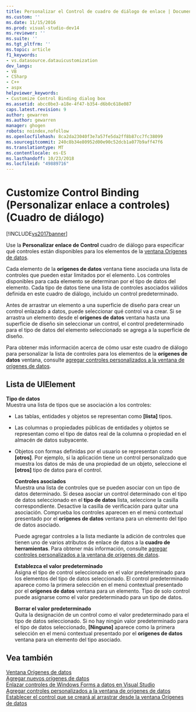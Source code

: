```yaml
---
title: Personalizar el Control de cuadro de diálogo de enlace | Documentos de Microsoft
ms.custom: ''
ms.date: 11/15/2016
ms.prod: visual-studio-dev14
ms.reviewer: ''
ms.suite: ''
ms.tgt_pltfrm: ''
ms.topic: article
f1_keywords:
- vs.datasource.datauicustomization
dev_langs:
- VB
- CSharp
- C++
- aspx
helpviewer_keywords:
- Customize Control Binding dialog box
ms.assetid: abcc0be3-a18e-4f47-b354-d6b0c618e087
caps.latest.revision: 9
author: gewarren
ms.author: gewarren
manager: ghogen
robots: noindex,nofollow
ms.openlocfilehash: 8ca2da23040f3e7a57fe5da2ff8b87cc7fc38099
ms.sourcegitcommit: 240c8b34e80952d00e90c52dcb1a077b9aff47f6
ms.translationtype: MT
ms.contentlocale: es-ES
ms.lasthandoff: 10/23/2018
ms.locfileid: "49889716"
---
```

# <a name="customize-control-binding-dialog-box"></a>Customize Control Binding (Personalizar enlace a controles) (Cuadro de diálogo)
[!INCLUDE[vs2017banner](../includes/vs2017banner.md)]

Use la **Personalizar enlace de Control** cuadro de diálogo para especificar qué controles están disponibles para los elementos de la [ventana Orígenes de datos](http://msdn.microsoft.com/library/0d20f699-cc95-45b3-8ecb-c7edf1f67992).  
  
 Cada elemento de la **orígenes de datos** ventana tiene asociada una lista de controles que pueden estar limitados por el elemento. Los controles disponibles para cada elemento se determinan por el tipo de datos del elemento. Cada tipo de datos tiene una lista de controles asociados válidos definida en este cuadro de diálogo, incluido un control predeterminado.  
  
 Antes de arrastrar un elemento a una superficie de diseño para crear un control enlazado a datos, puede seleccionar qué control va a crear. Si se arrastra un elemento desde el **orígenes de datos** ventana hasta una superficie de diseño sin seleccionar un control, el control predeterminado para el tipo de datos del elemento seleccionado se agrega a la superficie de diseño.  
  
 Para obtener más información acerca de cómo usar este cuadro de diálogo para personalizar la lista de controles para los elementos de la **orígenes de datos** ventana, consulte [agregar controles personalizados a la ventana de orígenes de datos](../data-tools/add-custom-controls-to-the-data-sources-window.md).  
  
## <a name="uielement-list"></a>Lista de UIElement  
 **Tipo de datos**  
 Muestra una lista de tipos que se asociación a los controles:  
  
- Las tablas, entidades y objetos se representan como **[lista]** tipos.  
  
- Las columnas o propiedades públicas de entidades y objetos se representan como el tipo de datos real de la columna o propiedad en el almacén de datos subyacente.  
  
- Objetos con formas definidas por el usuario se representan como **[otros]**. Por ejemplo, si la aplicación tiene un control personalizado que muestra los datos de más de una propiedad de un objeto, seleccione el **[otros]** tipo de datos para el control.  
  
  **Controles asociados**  
  Muestra una lista de controles que se pueden asociar con un tipo de datos determinado. Si desea asociar un control determinado con el tipo de datos seleccionado en el **tipo de datos** lista, seleccione la casilla correspondiente. Desactive la casilla de verificación para quitar una asociación. Comprueba los controles aparecen en el menú contextual presentado por el **orígenes de datos** ventana para un elemento del tipo de datos asociado.  
  
  Puede agregar controles a la lista mediante la adición de controles que tienen uno de varios atributos de enlace de datos a la **cuadro de herramientas**. Para obtener más información, consulte [agregar controles personalizados a la ventana de orígenes de datos](../data-tools/add-custom-controls-to-the-data-sources-window.md).  
  
  **Establezca el valor predeterminado**  
  Asigna el tipo de control seleccionado en el valor predeterminado para los elementos del tipo de datos seleccionado. El control predeterminado aparece como la primera selección en el menú contextual presentado por el **orígenes de datos** ventana para un elemento. Tipo de solo control puede asignarse como el valor predeterminado para un tipo de datos.  
  
  **Borrar el valor predeterminado**  
  Quita la designación de un control como el valor predeterminado para el tipo de datos seleccionado. Si no hay ningún valor predeterminado para el tipo de datos seleccionado, **[Ninguno]** aparece como la primera selección en el menú contextual presentado por el **orígenes de datos** ventana para un elemento del tipo asociado.  
  
## <a name="see-also"></a>Vea también  
 [Ventana Orígenes de datos](http://msdn.microsoft.com/library/0d20f699-cc95-45b3-8ecb-c7edf1f67992)   
 [Agregar nuevos orígenes de datos](../data-tools/add-new-data-sources.md)   
 [Enlazar controles de Windows Forms a datos en Visual Studio](../data-tools/bind-windows-forms-controls-to-data-in-visual-studio.md)   
 [Agregar controles personalizados a la ventana de orígenes de datos](../data-tools/add-custom-controls-to-the-data-sources-window.md)   
 [Establecer el control que se creará al arrastrar desde la ventana Orígenes de datos](../data-tools/set-the-control-to-be-created-when-dragging-from-the-data-sources-window.md)